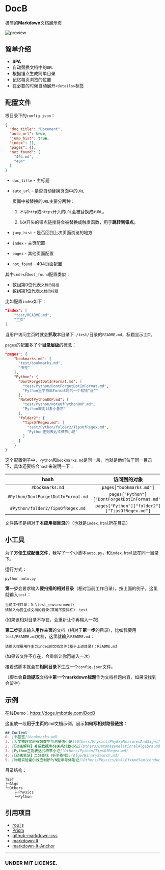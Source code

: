 # DocB
极简的**Markdown**文档展示页

![preview](https://cdn.jsdelivr.net/gh/SomeBottle/DocB@main/assets/preview.png)   

## 简单介绍
* **SPA**
* 自动替换文档中的```URL```
* 根据锚点生成简单目录  
* 记忆每页浏览的位置  
* 在必要的时候自动展开```<details>```标签  

## 配置文件  
根目录下的```config.json```：  

```json
{
  "doc_title": "Document",
  "auto_url": true,
  "jump_hist": true,
  "index": [],
  "pages": {},
  "not_found": [
    "404.md",
    "404"
  ]
}
```

* ```doc_title``` - 主标题  
* ```auto_url``` - 是否自动替换页面中的```URL```  

    页面中被替换的```URL```主要分两种：  

    1. 不以```http```或```https```开头的```URL```会被替换成```#URL```。  

    2. 以```#```开头的锚点链接将会被替换成触发函数，用于**跳转到锚点**。  

* ```jump_hist``` - 是否回到上次页面浏览的地方  
* ```index``` - 主页配置  
* ```pages``` - 其他页面配置  
* ```not_found``` - 404页面配置  

其中```index```和```not_found```配置类似：
* 数组第0位代表```文档的路径```  
* 数组第1位代表```文档的标题```  

比如配置```index```如下：  
```json
"index": [
    "test/README.md",
    "主页"
]
```
当用户访问主页时就会**抓取**本目录下```./test/```目录的```README.md```，标题显示```主页```。  

```pages```的配置多了个**目录层级**的概念：
```json
"pages": {
    "bookmarks.md": [
      "test/bookmarks.md",
      "书签"
    ],
    "Python": {
      "DontForgetDotInFormat.md": [
        "test/Python/DontForgetDotInFormat.md",
        "Python里字符串Format时的一个易错“点”"
      ],
      "NoteOfPythonOOP.md": [
        "test/Python/NoteOfPythonOOP.md",
        "Python面向对象小备忘"
      ],
      "folder2": {
        "TipsOfRegex.md": [
          "test/Python/folder2/TipsOfRegex.md",
          "Python正则表达式细节小记"
        ]
      }
    }
}
```

这个配置例子中，```Python```和```bookmarks.md```是同一层，也就是他们位于同一目录下，具体还要结合```hash```来说明一下：  

|hash|访问到的对象|文件路径|
|:---:|:---:|:---:|
|```#bookmarks.md```|```pages["bookmarks.md"]```|```test/bookmarks.md```|
|```#Python/DontForgetDotInFormat.md```|```pages["Python"]["DontForgetDotInFormat.md"]```|```test/Python/DontForgetDotInFormat.md```|
|```#Python/folder2/TipsOfRegex.md```|```pages["Python"]["folder2"]["TipsOfRegex.md"]```|```test/Python/folder2/TipsOfRegex.md```|

文件路径是相对于**本应用根目录**的（也就是```index.html```所在目录）  

## 小工具  
为了**方便生成配置文件**，我写了一个小脚本```auto.py```，和```index.html```放在同一目录下。  

运行方式：

```
python auto.py
```

**第一步**会要求输入**要扫描的相对目录**（相对当前工作目录），按上面的例子，这里就输入```test```：  

```
当前工作目录：D:\test_environment\
请输入你要生成文档的目录(首尾不要斜杠)：test
```
(如果该相对目录不存在，会重新让你再输入一次)  

**第二步**要求输入**用作主页**的文档（相对于**第一步**的目录），比如我要用```test/README.md```文档，这里就输入```README.md```：  

```
请输入你要用作主页index的文档文件(基于上述目录)：README.md
```

(如果该文件不存在，会重新让你再输入一次)  

接着该脚本就会在**相同目录下**生成一个```config.json```文件。

（脚本会**自动提取**文档中**第一个markdown标题**作为文档标题内容，如果没找到会留空）

## 示例

在线Demo：https://doge.imbottle.com/DocB  

这里放一段**用于主页**的md文档示例，展示**如何写相对路径链接**：

```markdown
## Content  
0. [书签签](bookmarks.md)  
1. [大学物理实验有效数字与测量值小记](Others/Physics/PhyExpMeasuredAndSignificantFigure.md)  
2. [【动画解释】关系数据库de关系代数小记](Others/DatabaseRelationalAlgebra.md) <--流量用户慎重浏览   
3. [Python正则表达式细节小记](Others/Python/TipsOfRegex.md)  
4. [【动画笔记】二分查找（折半查找）](Algo/BinarySearch.md)  
5. [物理实验霍尔效应判断P/N型半导体笔记](Others/Physics/HallEfxAndSemiconductor.md)  
```

目录结构：  

```
TEST
├─Algo
└─Others
    ├─Physics
    └─Python
```

## 引用项目  

* [rou.js](https://github.com/SomeBottle/rou.js)  
* [Prism](https://github.com/PrismJS/prism)  
* [github-markdown-css](https://github.com/sindresorhus/github-markdown-css)  
* [markdown-It](https://github.com/markdown-it/markdown-it)  
* [markdown-It-Anchor](https://github.com/valeriangalliat/markdown-it-anchor)  

------
### UNDER MIT LICENSE.